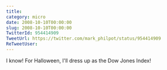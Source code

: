 ```yaml
---
title: 
category: micro
date: 2008-10-10T00:00:00
slug: 2008-10-10T00:00:00
TwitterId: 954414909
TweetUrl: https://twitter.com/mark_philpot/status/954414909
ReTweetUser: 
---
```


I know! For Halloween, I'll dress up as the Dow Jones Index!